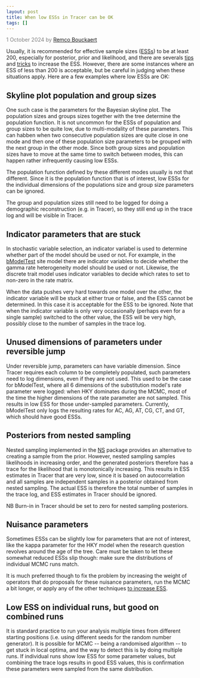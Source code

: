 ```yaml
---
layout: post
title: When low ESSs in Tracer can be OK
tags: []
---
```

<p style="color:gray">1 October 2024 by <a href='mailto:r.bouckaert@auckland.ac.nz'>Remco Bouckaert</a></p>

Usually, it is recommended for effective sample sizes ([ESSs](https://www.beast2.org/what-is-ess/)) to be at least 200, especially for posterior, prior and likelihood, and there are severals [tips](https://www.beast2.org/increasing-esss/) and [tricks](https://www.beast2.org/2019/08/01/increasing-ess.html) to increase the ESS.
However, there are some instances where an ESS of less than 200 is acceptable, but be careful in judging when these situations apply.
Here are a few examples where low ESSs are OK:

## Skyline plot population and group sizes

One such case is the parameters for the Bayesian skyline plot. 
The population sizes and groups sizes together with the tree determine the population function.
It is not uncommon for the ESSs of population and group sizes to be quite low, due to multi-modality of these parameters.
This can habben when two consecutive population sizes are quite close in one mode and then one of these population size parameters to be grouped with the next group in the other mode.
Since both group sizes and population sizes have to move at the same time to switch between modes, this can happen rather infrequently causing low ESSs.

The population function defined by these different modes usually is not that different.
Since it is the population function that is of interest, low ESSs for the individual dimensions of the populations size and group size parameters can be ignored.

The group and population sizes still need to be logged for doing a demographic reconstruction (e.g. in Tracer), so they still end up in the trace log and will be visible in Tracer.


## Indicator parameters that are stuck

In stochastic variable selection, an indicator variabel is used to determine whether part of the model should be used or not.
For example, in the [bModelTest](https://github.com/BEAST2-Dev/bModelTest/wiki) site model there are indicator variables to decide whether the gamma rate heterogeneity model should be used or not.
Likewise, the discrete trait model uses indicator variables to decide which rates to set to non-zero in the rate matrix.

When the data pushes very hard towards one model over the other, the indicator variable will be stuck at either true or false, and the ESS cannot be determined.
In this case it is acceptable for the ESS to be ignored.
Note that when the indicator variable is only very occasionally (perhaps even for a single sample) switched to the other value, the ESS will be very high, possibly close to the number of samples in the trace log.

## Unused dimensions of parameters under reversible jump

Under reversible jump, parameters can have variable dimension.
Since Tracer requires each column to be completely populated, such parameters need to log dimensions, even if they are not used.
This used to be the case for bModelTest, where all 6 dimensions of the substitution model's rate parameter were logged: when HKY dominates during the MCMC, most of the time the higher dimensions of the rate parameter are not sampled.
This results in low ESS for those under-sampled parameters.
Currently, bModelTest only logs the resulting rates for AC, AG, AT, CG, CT, and GT, which should have good ESSs.

## Posteriors from nested sampling

Nested sampling implemented in the [NS](https://github.com/BEAST2-Dev/nested-sampling/) package provides an alternative to creating a sample from the prior.
However, nested sampling samples likelihoods in increasing order, and the generated posteriors therefore has a trace for the likelihood that is monotonically increasing.
This results in ESS estimates in Tracer that are very low, since it is based on autocorrelation and all samples are independent samples in a posterior obtained from nested sampling.
The actual ESS is therefore the total number of samples in the trace log, and ESS estimates in Tracer should be ignored.

NB Burn-in in Tracer should be set to zero for nested sampling posteriors.

## Nuisance parameters

Sometimes ESSs can be slightly low for parameters that are not of interest, like the kappa parameter for the HKY model when the research question revolves around the age of the tree.
Care must be taken to let these somewhat reduced ESSs slip though: make sure the distributions of individual MCMC runs match.

It is much preferred though to fix the problem by increasing the weight of operators that do proposals for these nuisance parameters, run the MCMC a bit longer, or apply any of the other techniques [to increase ESS](http://www.beast2.org/2019/08/01/increasing-ess.html).

## Low ESS on individual runs, but good on combined runs

It is standard practice to run your analysis multiple times from different starting positions (i.e. using different seeds for the random number generator).
It is possible for MCMC -- being a randomised algorithm -- to get stuck in local optima, and the way to detect this is by doing multiple runs.
If individual runs show low ESS for some parameter values, but combining the trace logs results in good ESS values, this is confirmation these parameters were sampled from the same distribution.
